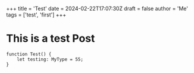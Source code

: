 +++
title = 'Test'
date = 2024-02-22T17:07:30Z
draft = false
author = 'Me'
tags = ['test', 'first']
+++
# This is a test Post
```typescript{hl_lines=[2]}
function Test() {
    let testing: MyType = 55;
}
```